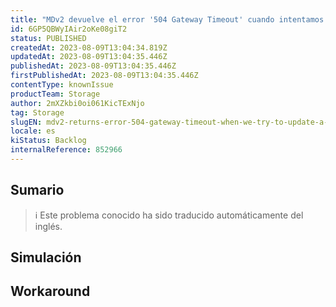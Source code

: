 ```yaml
---
title: "MDv2 devuelve el error '504 Gateway Timeout' cuando intentamos actualizar un documento pasando un símbolo o carácter especial."
id: 6GP5QBWyIAir2oKe08giT2
status: PUBLISHED
createdAt: 2023-08-09T13:04:34.819Z
updatedAt: 2023-08-09T13:04:35.446Z
publishedAt: 2023-08-09T13:04:35.446Z
firstPublishedAt: 2023-08-09T13:04:35.446Z
contentType: knownIssue
productTeam: Storage
author: 2mXZkbi0oi061KicTExNjo
tag: Storage
slugEN: mdv2-returns-error-504-gateway-timeout-when-we-try-to-update-a-document-passing-a-symbol-or-special-character
locale: es
kiStatus: Backlog
internalReference: 852966
---
```


## Sumario

>ℹ️ Este problema conocido ha sido traducido automáticamente del inglés.



## Simulación



## Workaround




